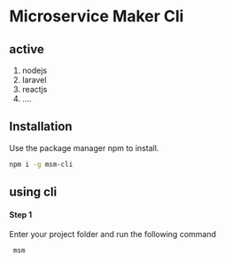 # Microservice Maker Cli
## active
 1. nodejs
 2. laravel
 3. reactjs
 4. ....

## Installation

Use the package manager npm to install.

```bash
npm i -g msm-cli
```

## using cli
#### Step 1
Enter your project folder and run the following command
```bash
 msm
```